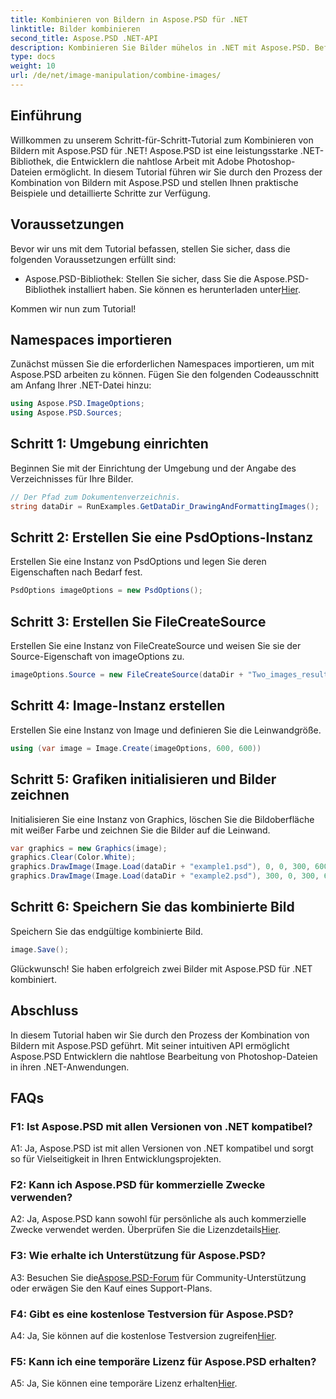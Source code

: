 ```yaml
---
title: Kombinieren von Bildern in Aspose.PSD für .NET
linktitle: Bilder kombinieren
second_title: Aspose.PSD .NET-API
description: Kombinieren Sie Bilder mühelos in .NET mit Aspose.PSD. Befolgen Sie unsere Schritt-für-Schritt-Anleitung für eine nahtlose Bildbearbeitung.
type: docs
weight: 10
url: /de/net/image-manipulation/combine-images/
---
```

## Einführung

Willkommen zu unserem Schritt-für-Schritt-Tutorial zum Kombinieren von Bildern mit Aspose.PSD für .NET! Aspose.PSD ist eine leistungsstarke .NET-Bibliothek, die Entwicklern die nahtlose Arbeit mit Adobe Photoshop-Dateien ermöglicht. In diesem Tutorial führen wir Sie durch den Prozess der Kombination von Bildern mit Aspose.PSD und stellen Ihnen praktische Beispiele und detaillierte Schritte zur Verfügung.

## Voraussetzungen

Bevor wir uns mit dem Tutorial befassen, stellen Sie sicher, dass die folgenden Voraussetzungen erfüllt sind:

-  Aspose.PSD-Bibliothek: Stellen Sie sicher, dass Sie die Aspose.PSD-Bibliothek installiert haben. Sie können es herunterladen unter[Hier](https://releases.aspose.com/psd/net/).

Kommen wir nun zum Tutorial!

## Namespaces importieren

Zunächst müssen Sie die erforderlichen Namespaces importieren, um mit Aspose.PSD arbeiten zu können. Fügen Sie den folgenden Codeausschnitt am Anfang Ihrer .NET-Datei hinzu:

```csharp
using Aspose.PSD.ImageOptions;
using Aspose.PSD.Sources;
```

## Schritt 1: Umgebung einrichten

Beginnen Sie mit der Einrichtung der Umgebung und der Angabe des Verzeichnisses für Ihre Bilder.

```csharp
// Der Pfad zum Dokumentenverzeichnis.
string dataDir = RunExamples.GetDataDir_DrawingAndFormattingImages();
```

## Schritt 2: Erstellen Sie eine PsdOptions-Instanz

Erstellen Sie eine Instanz von PsdOptions und legen Sie deren Eigenschaften nach Bedarf fest.

```csharp
PsdOptions imageOptions = new PsdOptions();
```

## Schritt 3: Erstellen Sie FileCreateSource

Erstellen Sie eine Instanz von FileCreateSource und weisen Sie sie der Source-Eigenschaft von imageOptions zu.

```csharp
imageOptions.Source = new FileCreateSource(dataDir + "Two_images_result_out.psd", false);
```

## Schritt 4: Image-Instanz erstellen

Erstellen Sie eine Instanz von Image und definieren Sie die Leinwandgröße.

```csharp
using (var image = Image.Create(imageOptions, 600, 600))
```

## Schritt 5: Grafiken initialisieren und Bilder zeichnen

Initialisieren Sie eine Instanz von Graphics, löschen Sie die Bildoberfläche mit weißer Farbe und zeichnen Sie die Bilder auf die Leinwand.

```csharp
var graphics = new Graphics(image);
graphics.Clear(Color.White);
graphics.DrawImage(Image.Load(dataDir + "example1.psd"), 0, 0, 300, 600);
graphics.DrawImage(Image.Load(dataDir + "example2.psd"), 300, 0, 300, 600);
```

## Schritt 6: Speichern Sie das kombinierte Bild

Speichern Sie das endgültige kombinierte Bild.

```csharp
image.Save();
```

Glückwunsch! Sie haben erfolgreich zwei Bilder mit Aspose.PSD für .NET kombiniert.

## Abschluss

In diesem Tutorial haben wir Sie durch den Prozess der Kombination von Bildern mit Aspose.PSD geführt. Mit seiner intuitiven API ermöglicht Aspose.PSD Entwicklern die nahtlose Bearbeitung von Photoshop-Dateien in ihren .NET-Anwendungen.

## FAQs

### F1: Ist Aspose.PSD mit allen Versionen von .NET kompatibel?

A1: Ja, Aspose.PSD ist mit allen Versionen von .NET kompatibel und sorgt so für Vielseitigkeit in Ihren Entwicklungsprojekten.

### F2: Kann ich Aspose.PSD für kommerzielle Zwecke verwenden?

A2: Ja, Aspose.PSD kann sowohl für persönliche als auch kommerzielle Zwecke verwendet werden. Überprüfen Sie die Lizenzdetails[Hier](https://purchase.aspose.com/buy).

### F3: Wie erhalte ich Unterstützung für Aspose.PSD?

 A3: Besuchen Sie die[Aspose.PSD-Forum](https://forum.aspose.com/c/psd/34) für Community-Unterstützung oder erwägen Sie den Kauf eines Support-Plans.

### F4: Gibt es eine kostenlose Testversion für Aspose.PSD?

 A4: Ja, Sie können auf die kostenlose Testversion zugreifen[Hier](https://releases.aspose.com/).

### F5: Kann ich eine temporäre Lizenz für Aspose.PSD erhalten?

A5: Ja, Sie können eine temporäre Lizenz erhalten[Hier](https://purchase.aspose.com/temporary-license/).